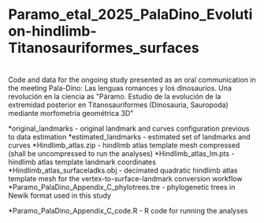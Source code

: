 # Paramo_etal_2025_PalaDino_Evolution-hindlimb-Titanosauriformes_surfaces
#
Code and data for the ongoing study presented as an oral communication in the meeting Pala-Dino: Las lenguas romances y los dinosaurios. Una revolución en la ciencia as
"Páramo. Estudio de la evolución de la extremidad posterior en Titanosauriformes (Dinosauria, Sauropoda) mediante morfometría geométrica 3D"

*original_landmarks - original landmark and curves configuration previous to data estimation
*estimated_landmarks - estimated set of landmarks and curves
*Hindlimb_atlas.zip - hindlimb atlas template mesh compressed (shall be uncompressed to run the analyses)
*Hindlimb_atlas_lm.pts - hindlimb atlas template landmark coordinates
*Hindlimb_atlas_surfaceladks.obj - decimated quadratic hindlimb atlas template mesh for the vertex-to-surface-landmark conversion workflow
*Paramo_PalaDino_Appendix_C_phylotrees.tre - phylogenetic trees in Newik format used in this study

*Paramo_PalaDino_Appendix_C_code.R - R code for running the analyses
